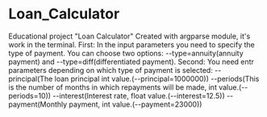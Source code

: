 # Loan_Calculator
Educational project "Loan Calculator"
Created with argparse module, it's work in the terminal.
First: In the input parameters you need to specify the type of payment. You can choose two options: --type=annuity(annuity payment) and --type=diff(differentiated payment).
Second: You need entr parameters depending on which type of payment is selected:
--principal(The loan principal int value.(--principal=1000000))
--periods(This is the number of months in which repayments will be made, int value.(--periods=10))
--interest(Interest rate, float value.(--interest=12.5))
--payment(Monthly payment, int value.(--payment=23000))
